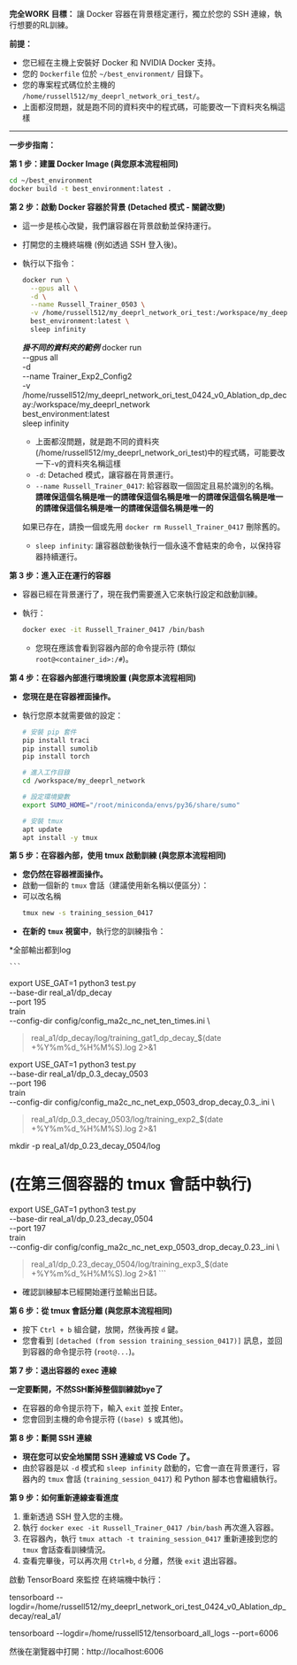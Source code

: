 
**完全WORK**
**目標：** 讓 Docker 容器在背景穩定運行，獨立於您的 SSH 連線，執行想要的RL訓練。

**前提：**

* 您已經在主機上安裝好 Docker 和 NVIDIA Docker 支持。
* 您的 `Dockerfile` 位於 `~/best_environment/` 目錄下。
* 您的專案程式碼位於主機的 `/home/russell512/my_deeprl_network_ori_test/`。
* 上面都沒問題，就是跑不同的資料夾中的程式碼，可能要改一下資料夾名稱這樣
---

**一步步指南：**

**第 1 步：建置 Docker Image (與您原本流程相同)**

```bash
cd ~/best_environment
docker build -t best_environment:latest .
```

**第 2 步：啟動 Docker 容器於背景 (Detached 模式 - 關鍵改變)**

* 這一步是核心改變，我們讓容器在背景啟動並保持運行。
* 打開您的主機終端機 (例如透過 SSH 登入後)。
* 執行以下指令：

    ```bash
    docker run \
      --gpus all \
      -d \
      --name Russell_Trainer_0503 \
      -v /home/russell512/my_deeprl_network_ori_test:/workspace/my_deeprl_network \
      best_environment:latest \
      sleep infinity
    ```
    ***掛不同的資料夾的範例***
    docker run \
    --gpus all \
    -d \
    --name Trainer_Exp2_Config2 \
    -v /home/russell512/my_deeprl_network_ori_test_0424_v0_Ablation_dp_decay:/workspace/my_deeprl_network \
    best_environment:latest \
    sleep infinity

    * 上面都沒問題，就是跑不同的資料夾(/home/russell512/my_deeprl_network_ori_test)中的程式碼，可能要改一下-v的資料夾名稱這樣
    * `-d`: Detached 模式，讓容器在背景運行。 
    * `--name Russell_Trainer_0417`: 給容器取一個固定且易於識別的名稱。
    **請確保這個名稱是唯一的****請確保這個名稱是唯一的****請確保這個名稱是唯一的****請確保這個名稱是唯一的****請確保這個名稱是唯一的**
    
    如果已存在，請換一個或先用 `docker rm Russell_Trainer_0417` 刪除舊的。
    * `sleep infinity`: 讓容器啟動後執行一個永遠不會結束的命令，以保持容器持續運行。

**第 3 步：進入正在運行的容器**

* 容器已經在背景運行了，現在我們需要進入它來執行設定和啟動訓練。
* 執行：

    ```bash
    docker exec -it Russell_Trainer_0417 /bin/bash
    ```
    * 您現在應該會看到容器內部的命令提示符 (類似 `root@<container_id>:/#`)。

**第 4 步：在容器內部進行環境設置 (與您原本流程相同)**

* **您現在是在容器裡面操作。**
* 執行您原本就需要做的設定：

    ```bash
    # 安裝 pip 套件
    pip install traci
    pip install sumolib
    pip install torch

    # 進入工作目錄
    cd /workspace/my_deeprl_network

    # 設定環境變數
    export SUMO_HOME="/root/miniconda/envs/py36/share/sumo" 

    # 安裝 tmux
    apt update
    apt install -y tmux
    ```

**第 5 步：在容器內部，使用 tmux 啟動訓練 (與您原本流程相同)**

* **您仍然在容器裡面操作。**
* 啟動一個新的 `tmux` 會話（建議使用新名稱以便區分）：
* 可以改名稱
    ```bash
    tmux new -s training_session_0417
    ```
* **在新的 `tmux` 視窗中**，執行您的訓練指令：
<!-- 注意：
使用不同的 --base-dir (例如 exp2_config_0.3_decay)。
使用不同的 --port (例如 196)。
使用第二個實驗的設定檔。 
-->
*全部輸出都到log
 
    ```
export USE_GAT=1
python3 test.py \
  --base-dir real_a1/dp_decay \
  --port 195 \
  train \
  --config-dir config/config_ma2c_nc_net_ten_times.ini \
  > real_a1/dp_decay/log/training_gat1_dp_decay_$(date +%Y%m%d_%H%M%S).log 2>&1


export USE_GAT=1
python3 test.py \
  --base-dir real_a1/dp_0.3_decay_0503 \
  --port 196 \
  train \
  --config-dir config/config_ma2c_nc_net_exp_0503_drop_decay_0.3_.ini \
  > real_a1/dp_0.3_decay_0503/log/training_exp2_$(date +%Y%m%d_%H%M%S).log 2>&1

mkdir -p real_a1/dp_0.23_decay_0504/log

# (在第三個容器的 tmux 會話中執行)
export USE_GAT=1
python3 test.py \
  --base-dir real_a1/dp_0.23_decay_0504 \
  --port 197 \
  train \
  --config-dir config/config_ma2c_nc_net_exp_0503_drop_decay_0.23_.ini \
  > real_a1/dp_0.23_decay_0504/log/training_exp3_$(date +%Y%m%d_%H%M%S).log 2>&1
    ```
* 確認訓練腳本已經開始運行並輸出日誌。

**第 6 步：從 tmux 會話分離 (與您原本流程相同)**

* 按下 `Ctrl + b` 組合鍵，放開，然後再按 `d` 鍵。
* 您會看到 `[detached (from session training_session_0417)]` 訊息，並回到容器的命令提示符 (`root@...`)。

**第 7 步：退出容器的 exec 連線**

**一定要斷開，不然SSH斷掉整個訓練就bye了**


* 在容器的命令提示符下，輸入 `exit` 並按 Enter。
* 您會回到主機的命令提示符 (`(base) $` 或其他)。

**第 8 步：斷開 SSH 連線**

* **現在您可以安全地關閉 SSH 連線或 VS Code 了。**
* 由於容器是以 `-d` 模式和 `sleep infinity` 啟動的，它會一直在背景運行，容器內的 `tmux` 會話 (`training_session_0417`) 和 Python 腳本也會繼續執行。




**第 9 步：如何重新連線查看進度**

1.  重新透過 SSH 登入您的主機。
2.  執行 `docker exec -it Russell_Trainer_0417 /bin/bash` 再次進入容器。
3.  在容器內，執行 `tmux attach -t training_session_0417` 重新連接到您的 `tmux` 會話查看訓練情況。
4.  查看完畢後，可以再次用 `Ctrl+b`, `d` 分離，然後 `exit` 退出容器。

啟動 TensorBoard 來監控
在終端機中執行：

tensorboard --logdir=/home/russell512/my_deeprl_network_ori_test_0424_v0_Ablation_dp_decay/real_a1/

tensorboard --logdir=/home/russell512/tensorboard_all_logs --port=6006



然後在瀏覽器中打開：http://localhost:6006